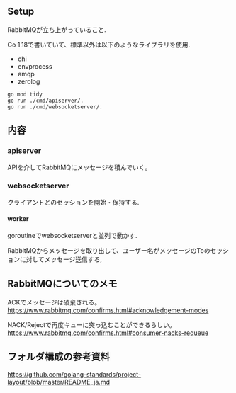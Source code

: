 ## Setup
RabbitMQが立ち上がっていること.

Go 1.18で書いていて、標準以外は以下のようなライブラリを使用.
- chi
- envprocess
- amqp
- zerolog

```
go mod tidy
go run ./cmd/apiserver/.
go run ./cmd/websocketserver/.
```

## 内容
### apiserver
APIを介してRabbitMQにメッセージを積んでいく。

### websocketserver
クライアントとのセッションを開始・保持する.

#### worker
goroutineでwebsocketserverと並列で動かす.

RabbitMQからメッセージを取り出して、ユーザー名がメッセージのToのセッションに対してメッセージ送信する,


## RabbitMQについてのメモ
ACKでメッセージは破棄される。
https://www.rabbitmq.com/confirms.html#acknowledgement-modes

NACK/Rejectで再度キューに突っ込むことができるらしい。
https://www.rabbitmq.com/confirms.html#consumer-nacks-requeue



## フォルダ構成の参考資料
https://github.com/golang-standards/project-layout/blob/master/README_ja.md


